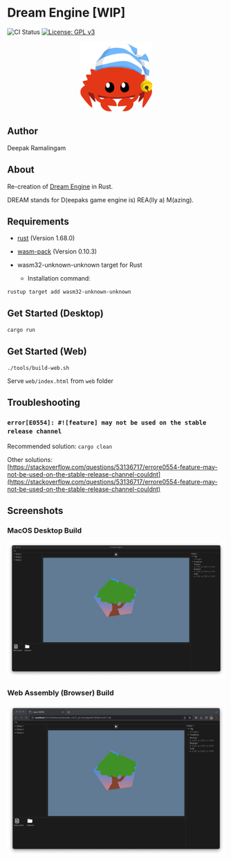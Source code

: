 # Dream Engine [WIP]

![CI Status](https://github.com/rdeepak2002/dream-rs/actions/workflows/ci.yml/badge.svg?branch=main) [![License: GPL v3](https://img.shields.io/badge/License-GPLv3-blue.svg)](https://www.gnu.org/licenses/gpl-3.0)

<p align="center">
  <a href="https://github.com/rdeepak2002/dream-rs">
    <img src="doc/image/logo.png" height="162" alt="Dream Engine Logo">
  </a>
</p>

## Author

Deepak Ramalingam

## About

Re-creation of [Dream Engine](https://github.com/rdeepak2002/dream) in Rust.

DREAM stands for D(eepaks game engine is) REA(lly a) M(azing).

## Requirements

- [rust](https://www.rust-lang.org/tools/install) (Version 1.68.0)
- [wasm-pack](https://rustwasm.github.io/wasm-pack/installer/) (Version 0.10.3)

- wasm32-unknown-unknown target for Rust
  - Installation command:

```shell
rustup target add wasm32-unknown-unknown
```

## Get Started (Desktop)

```shell
cargo run
```

## Get Started (Web)

```shell
./tools/build-web.sh
```

Serve ``web/index.html`` from ``web`` folder

[//]: # (## Tests)

[//]: # ()

[//]: # (```shell)

[//]: # (cargo test --workspace)

[//]: # (```)

[//]: # (## Security Audit)

[//]: # ()

[//]: # (```shell)

[//]: # (cargo install cargo-audit)

[//]: # (cargo audit)

[//]: # (```)

## Troubleshooting

### ``error[E0554]: #![feature] may not be used on the stable release channel``

Recommended solution: ``cargo clean``

Other
solutions: [https://stackoverflow.com/questions/53136717/errore0554-feature-may-not-be-used-on-the-stable-release-channel-couldnt](https://stackoverflow.com/questions/53136717/errore0554-feature-may-not-be-used-on-the-stable-release-channel-couldnt)

## Screenshots

### MacOS Desktop Build

![desktop](doc/image/screenshot_0.png)

### Web Assembly (Browser) Build

![web](doc/image/screenshot_1.png)
